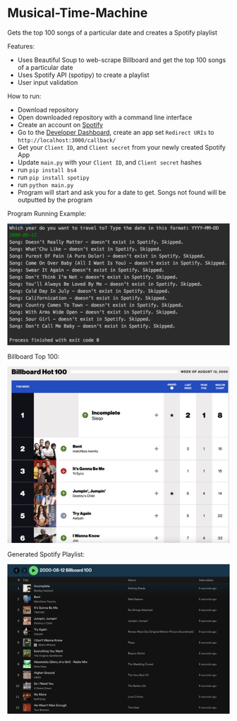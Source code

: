 # Musical-Time-Machine
 
Gets the top 100 songs of a particular date and creates a Spotify playlist

Features:
- Uses Beautiful Soup to web-scrape Billboard and get the top 100 songs of a particular date
- Uses Spotify API (spotipy) to create a playlist
- User input validation

How to run:
- Download repository
- Open downloaded repository with a command line interface
- Create an account on [Spotify](https://www.spotify.com/)
- Go to the [Developer Dashboard](https://developer.spotify.com/dashboard), create an app set `Redirect URIs` to 
`http://localhost:3000/callback/`
- Get your `Client ID`, and `Client secret` from your newly created Spotify App
- Update `main.py` with your `Client ID`, and `Client secret` hashes
- run `pip install bs4`
- run `pip install spotipy`
- run `python main.py`
- Program will start and ask you for a date to get. Songs not found will be outputted by the program

Program Running Example:

![alt text](https://github.com/J0K3Rn/Musical-Time-Machine/blob/main/screenshots/program.png?raw=true) 

Billboard Top 100:

![alt text](https://github.com/J0K3Rn/Musical-Time-Machine/blob/main/screenshots/top_100.png?raw=true) 

Generated Spotify Playlist:

![alt text](https://github.com/J0K3Rn/Musical-Time-Machine/blob/main/screenshots/spotify_playlist.png?raw=true) 

